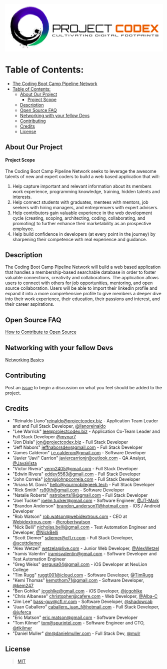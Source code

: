 <p align="center">
  <img src="./images/projectcodexlogo.png" width="600" title="Project Codex Brand Logo">
</p>

# Table of Contents:

- [The Coding Boot Camp Pipeline Network](#the-coding-boot-camp-pipeline-network)
- [Table of Contents:](#table-of-contents)
  - [About Our Project](#about-our-project)
    - [Project Scope](#project-scope)
  - [Description](#description)
  - [Open Source FAQ](#open-source-faq)
  - [Networking with your fellow Devs](#networking-with-your-fellow-devs)
  - [Contributing](#contributing)
  - [Credits](#credits)
  - [License](#license)

## About Our Project

#### Project Scope

The Coding Boot Camp Pipeline Network seeks to leverage the awesome talents of new and expert coders to build a web based application that will:

1. Help capture important and relevant information about its members work experience, programming knowledge, training, hidden talents and interests.
2. Help connect students with graduates, mentees with mentors, job seekers with hiring managers, and entreprenuers with expert advisers.
3. Help contributors gain valuable experience in the web development cycle (creating, scoping, architecting, coding, collaborating, and promoting) to further enhance their marketability as an prospective employee.
4. Help build confidence in developers (at every point in the journey) by sharpening their competence with real experience and guidance.

## Description

The Coding Boot Camp Pipeline Network will build a web based application that handles a membership-based searchable database in order to foster valuable connections, creativity and collaborations. The application allows users to connect with others for job opportunities, mentoring, and open source collaboration. Users will be able to import their linkedIn profile and expand it into a more comprehensive profile to give members a deeper dive into their work experience, their education, their passions and interest, and their career aspirations.

## Open Source FAQ

[How to Contribute to Open Source](./HowToOpenSource.md)

## Networking with your fellow Devs

[Networking Basics](./NetworkingBasics.md)

## Contributing

Post an [issue](https://github.com/ProjectCodex/TCBC-PipelineNetwork/issues) to begin a discussion on what you feel should be added to the project.

## Credits

* "Reinaldo Llano"<reinaldo@projectcodex.biz> - Application Team Leader and and Full Stack Developer, [@llanoreinaldo](https://github.com/llanoreinaldo)
* "Lee Warrick" <lee@projectcodex.biz> - Application Co-Team Leader and Full Stack Developer [@mynar7](https://github.com/mynar7)
* "Jon Disla" <jon@projectcodex.biz> - Full Stack Developer
* "Jeff Nabors" <jeffnaborsdev@gmail.com> - Full Stack Developer
* "James Calderon" <j.e.calderon@gmail.com> - Software Developer
* "Javier "Javi" Carrion" <javiercarrionjr@outlook.com> - QA Analyst, [@JavaVista](https://github.com/JavaVista)
* "Victor Rivera" <verm2405@gmail.com> - Full Stack Developer
* "Edwin Rivera" <eddev5563@gmail.com> - Full Stack Developer
* "John Correia" <john@johnpcorreia.com> - Full Stack Developer
* "Ariana M. Davis" <hello@yourmobilegeek.tech> - Full Stack Developer
* "Rick Smith" <rs90th@gmail.com> - Software Developer
* "Natalie Roberts" <natroberts19@gmail.com> - Full Stack Developer
* "Joel Tucker" <joelm.tucker@gmail.com> - Software Engineer, [@JT-Mark](https://github.com/JT-Mark)
* "Brandon Anderson" <brandon_anderson11@hotmail.com> - IOS / Android Developer
* "Rob Watson" <rob.watson@webidextrous.com> - CEO at [Webidextrous.com](https://webidextrous.com) - [@crobertwatson](https://github.com/crobertwatson)
* "Nick Belli" <nicholas.belli@gmail.com> - Test Automation Engineer and Developer, [@NickBelli](https://github.com/NickBelli)
* "Scott Diemer" <sdiemer@cfl.rr.com> - Full Stack Developer, [@scottdiemer](https://github.com/scottdiemer)
* "Alex Wetzel" <wetzela@live.com> - Junior Web Developer, [@AlexWetzel](https://github.com/AlexWetzel)
* "Iramis Valentin" <iramisvalentin@gmail.com> - Software Developer and Test Automation Engineer
* "Greg Weiss" <gergusa04@gmail.com> - iOS Developer at NeuLion College
* "Tim Rugg" <ruggt001@icloud.com> - Software Developer, [@TimRugg](https://github.com/TimRugg)
* "Kemi Thomas" <kemothom71@gmail.com> - Software Developer, [@kem247](https://github.com/kem247)
* "Ben Gohlke" <jcgohlke@gmail.com> - iOS Developer, [@jcgohlke](https://github.com/jcgohlke)
* "Chris Albanese" <christopher@cafere.com> - Web Developer, [@Alba-C](https://github.com/Alba-C)
* "Jim Lee" <bass-guy@cfl.rr.com> - Software Developer, [@shadowcab](https://github.com/shadowcab)
* "Juan Caballero" <caballero_juan_f@hotmail.com> - Full Stack Developer, [@juferca](https://github.com/juferca)
* "Eric Matson" <eric.matson@gmail.com> - Software Developer
* "Tom Kilmer" <tom@spurintel.com> - Software Engineer and CTO, [@tlkilmer](https://github.com/tlkilmer)
* "Daniel Muller" <dm@danielmuller.com> - Full Stack Dev, [@mulr](https://github.com/mulr)

## License

> [MIT](https://github.com/ProjectCodex/TCBC-PipelineNetwork/blob/master/LICENSE)
